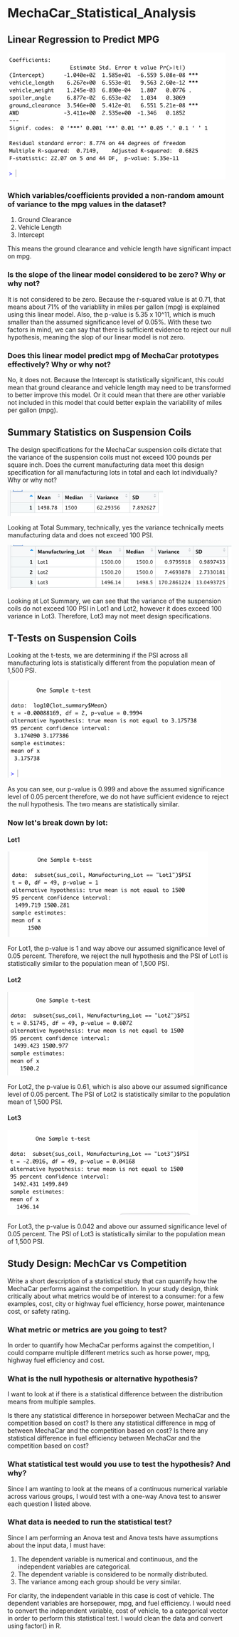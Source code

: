 # MechaCar_Statistical_Analysis

## Linear Regression to Predict MPG
![deliveriable one image](del_one.png)

### Which variables/coefficients provided a non-random amount of variance to the mpg values in the dataset?
1. Ground Clearance
2. Vehicle Length
3. Intercept

This means the ground clearance and vehicle length have significant impact on mpg.

### Is the slope of the linear model considered to be zero? Why or why not?
It is not considered to be zero. Because the r-squared value is at 0.71, that means about 71% of the variablilty in miles per gallon (mpg) is explained using this linear model. Also, the p-value is 5.35 x 10^11, which is much smaller than the assumed significance level of 0.05%. With these two factors in mind, we can say that there is sufficient evidence to reject our null hypothesis, meaning the slop of our linear model is not zero.

### Does this linear model predict mpg of MechaCar prototypes effectively? Why or why not?
No, it does not. Because the Intercept is statistically significant, this could mean that ground clearance and vehicle length may need to be transformed to better improve this model. Or it could mean that there are other variable not included in this model that could better explain the variability of miles per gallon (mpg).

## Summary Statistics on Suspension Coils
The design specifications for the MechaCar suspension coils dictate that the variance of the suspension coils must not exceed 100 pounds per square inch. Does the current manufacturing data meet this design specification for all manufacturing lots in total and each lot individually? Why or why not?

![totalsummary](total_summary.png)

Looking at Total Summary, technically, yes the variance technically meets manufacturing data and does not exceed 100 PSI. 


![lotsummary](lot_summary.png)

Looking at Lot Summary, we can see that the variance of the suspension coils do not exceed 100 PSI in Lot1 and Lot2, however it does exceed 100 variance in Lot3. Therefore, Lot3 may not meet design specifications.

## T-Tests on Suspension Coils
Looking at the t-tests, we are determining if the PSI across all manufacturing lots is statistically different from the population mean of 1,500 PSI.

![ttestsummary](t_test.png)

As you can see, our p-value is 0.999 and above the assumed significance level of 0.05 percent therefore, we do not have sufficient evidence to reject the null hypothesis. The two means are statistically similar. 

### Now let's break down by lot:
#### Lot1
![lot1](t_test_one.png)

For Lot1, the p-value is 1 and way above our assumed significance level of 0.05 percent. Therefore, we reject the null hypothesis and the PSI of Lot1 is statistically similar to the population mean of 1,500 PSI.


#### Lot2
![lot2](t_test_two.png)

For Lot2, the p-value is 0.61, which is also above our assumed significance level of 0.05 percent. The PSI of Lot2 is statistically similar to the population mean of 1,500 PSI.


#### Lot3
![lot3](t_test_three.png)

For Lot3, the p-value is 0.042 and above our assumed significance level of 0.05 percent. The PSI of Lot3 is statistically similar to the population mean of 1,500 PSI.


## Study Design: MechCar vs Competition
Write a short description of a statistical study that can quantify how the MechaCar performs against the competition. In your study design, think critically about what metrics would be of interest to a consumer: for a few examples, cost, city or highway fuel efficiency, horse power, maintenance cost, or safety rating.

### What metric or metrics are you going to test?
In order to quantify how MechaCar performs against the competition, I could comparre multiple different metrics such as horse power, mpg, highway fuel efficiency and cost. 

### What is the null hypothesis or alternative hypothesis?
I want to look at if there is a statistical difference between the distribution means from multiple samples.

Is there any statistical difference in horsepower between MechaCar and the competition based on cost?
Is there any statistical difference in mpg of between MechaCar and the competition based on cost?
Is there any statistical difference in fuel efficiency between MechaCar and the competition based on cost?

### What statistical test would you use to test the hypothesis? And why?
Since I am wanting to look at the means of a continuous numerical variable across various groups, I would test with a one-way Anova test to answer each question I listed above. 

### What data is needed to run the statistical test?
Since I am performing an Anova test and Anova tests have assumptions about the input data, I must have:
1. The dependent variable is numerical and continuous, and the independent variables are categorical.
2. The dependent variable is considered to be normally distributed.
3. The variance among each group should be very similar.

For clarity, the independent variable in this case is cost of vehicle. The dependent variables are horsepower, mpg, and fuel efficiency. I would need to convert the independent variable, cost of vehicle, to a categorical vector in order to perform this statistical test. I would clean the data and convert using factor() in R.
